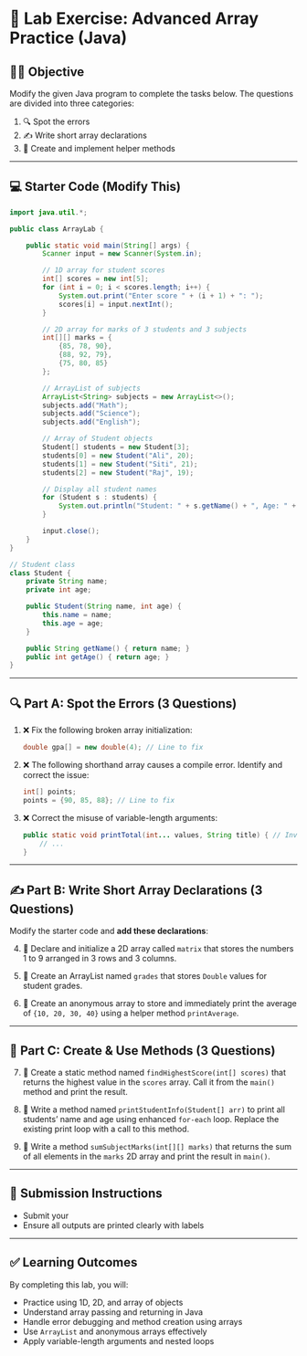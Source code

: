 

# 🧪 Lab Exercise: Advanced Array Practice (Java)

## 👨‍🏫 Objective
Modify the given Java program to complete the tasks below. The questions are divided into three categories:

1. 🔍 Spot the errors
2. ✍️ Write short array declarations
3. 🔧 Create and implement helper methods

---

## 💻 Starter Code (Modify This)

```java
import java.util.*;

public class ArrayLab {

    public static void main(String[] args) {
        Scanner input = new Scanner(System.in);

        // 1D array for student scores
        int[] scores = new int[5];
        for (int i = 0; i < scores.length; i++) {
            System.out.print("Enter score " + (i + 1) + ": ");
            scores[i] = input.nextInt();
        }

        // 2D array for marks of 3 students and 3 subjects
        int[][] marks = {
            {85, 78, 90},
            {88, 92, 79},
            {75, 80, 85}
        };

        // ArrayList of subjects
        ArrayList<String> subjects = new ArrayList<>();
        subjects.add("Math");
        subjects.add("Science");
        subjects.add("English");

        // Array of Student objects
        Student[] students = new Student[3];
        students[0] = new Student("Ali", 20);
        students[1] = new Student("Siti", 21);
        students[2] = new Student("Raj", 19);

        // Display all student names
        for (Student s : students) {
            System.out.println("Student: " + s.getName() + ", Age: " + s.getAge());
        }

        input.close();
    }
}

// Student class
class Student {
    private String name;
    private int age;

    public Student(String name, int age) {
        this.name = name;
        this.age = age;
    }

    public String getName() { return name; }
    public int getAge() { return age; }
}
```

---

## 🔍 Part A: Spot the Errors (3 Questions)

1. ❌ Fix the following broken array initialization:
   ```java
   double gpa[] = new double(4); // Line to fix
   ```

2. ❌ The following shorthand array causes a compile error. Identify and correct the issue:
   ```java
   int[] points;
   points = {90, 85, 88}; // Line to fix
   ```

3. ❌ Correct the misuse of variable-length arguments:
   ```java
   public static void printTotal(int... values, String title) { // Invalid
       // ...
   }
   ```

---

## ✍️ Part B: Write Short Array Declarations (3 Questions)

Modify the starter code and **add these declarations**:

4. 📌 Declare and initialize a 2D array called `matrix` that stores the numbers 1 to 9 arranged in 3 rows and 3 columns.

5. 📌 Create an ArrayList named `grades` that stores `Double` values for student grades.

6. 📌 Create an anonymous array to store and immediately print the average of `{10, 20, 30, 40}` using a helper method `printAverage`.

---

## 🔧 Part C: Create & Use Methods (3 Questions)

7. 🔧 Create a static method named `findHighestScore(int[] scores)` that returns the highest value in the `scores` array. Call it from the `main()` method and print the result.

8. 🔧 Write a method named `printStudentInfo(Student[] arr)` to print all students’ name and age using enhanced `for-each` loop. Replace the existing print loop with a call to this method.

9. 🔧 Write a method `sumSubjectMarks(int[][] marks)` that returns the sum of all elements in the `marks` 2D array and print the result in `main()`.

---

## 📝 Submission Instructions

- Submit your 
- Ensure all outputs are printed clearly with labels

---

## ✅ Learning Outcomes

By completing this lab, you will:

- Practice using 1D, 2D, and array of objects
- Understand array passing and returning in Java
- Handle error debugging and method creation using arrays
- Use `ArrayList` and anonymous arrays effectively
- Apply variable-length arguments and nested loops

```
